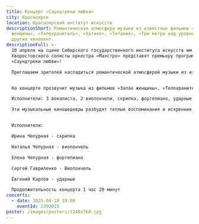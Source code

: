 ```yaml
---
title: Концерт «Саундтреки любви»
city: Красноярск
location: Красноярский институт искусств
descriptionShort: Романтическая атмосфера музыки из известных фильмов «Запах
  женщины», «Телохранитель», «Хатико», «Титаник», «Три метра над уровнем неба» и
  других кинолент.
descriptionFull: >-
  10 апреля на сцене Сибирского государственного института искусств им. Д.
  Хворостовского солисты оркестра «Маэстро» представят премьеру программы
  «Саундтреки любви»!

  Приглашаем зрителей насладиться романтической атмосферой музыки из известных фильмов, от которой замирают сердца.


  На концерте прозвучит музыка из фильмов «Запах женщины», «Телохранитель», «Хатико», «Титаник», «Три метра над уровнем неба» и других кинолент. Эти музыкальные киношедевры разбудят теплые воспоминания и искренние чувства, окутают атмосферой нежности и влюблённости.

  Исполнители: 3 вокалиста, 2 виолончели, скрипка, фортепиано, ударные инструменты.

  Эти музыкальные киношедевры разбудят теплые воспоминания и искренние чувства, окутают атмосферой нежности и влюбленности.


  Исполнители:

  Ирина Чепурная - скрипка

  Наталья Чепурная - виолончель

  Елена Чепурная - фортепиано

  Сергей Гавриленко - Виолончель

  Евгений Карлов - ударные

  Продолжительность концерта 1 час 20 минут
concerts:
  - date: 2025-04-10 19:00
    eventId: 2393015
poster: /images/posters/1240х760.jpg
---
```

